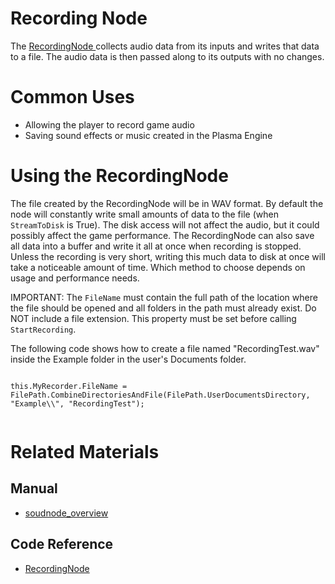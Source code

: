 # Recording Node
The [ RecordingNode ](https://github.com/PlasmaEngine/PlasmaDocs/tree/master/docs/C%2B%2B/code_reference/class_reference/recordingnode.markdown) collects audio data from its inputs and writes that data to a file. The audio data is then passed along to its outputs with no changes. 

# Common Uses

- Allowing the player to record game audio
- Saving sound effects or music created in the Plasma Engine

# Using the RecordingNode

The file created by the RecordingNode will be in WAV format. By default the node will constantly write small amounts of data to the file (when `StreamToDisk` is True). The disk access will not affect the audio, but it could possibly affect the game performance. The RecordingNode can also save all data into a buffer and write it all at once when recording is stopped. Unless the recording is very short, writing this much data to disk at once will take a noticeable amount of time. Which method to choose depends on usage and performance needs.

IMPORTANT: The `FileName` must contain the full path of the location where the file should be opened and all folders in the path must already exist. Do NOT include a file extension. This property must be set before calling `StartRecording`.

The following code shows how to create a file named "RecordingTest.wav" inside the Example folder in the user's Documents folder.

<pre><code class="language-csharp">
this.MyRecorder.FileName = FilePath.CombineDirectoriesAndFile(FilePath.UserDocumentsDirectory, "Example\\", "RecordingTest");

</code></pre>

# Related Materials
## Manual
- [soudnode_overview](https://plasmaengine.github.io/PlasmaDocs/Plasma1/Editor/audio/soundnode/soudnode_overview.markdown)

## Code Reference
- [ RecordingNode ](https://github.com/PlasmaEngine/PlasmaDocs/tree/master/docs/C%2B%2B/code_reference/class_reference/recordingnode.markdown) 

 